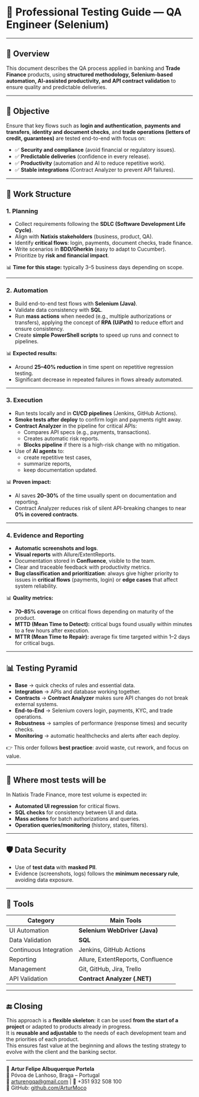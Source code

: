 # 🧪 Professional Testing Guide — QA Engineer (Selenium)

---

## 🎯 Overview
 
This document describes the QA process applied in banking and **Trade Finance** products, using **structured methodology, Selenium-based automation, AI-assisted productivity, and API contract validation** to ensure quality and predictable deliveries.

---

## 🎯 Objective

Ensure that key flows such as **login and authentication**, **payments and transfers**, **identity and document checks**, and **trade operations (letters of credit, guarantees)** are tested end-to-end with focus on:

- ✅ **Security and compliance** (avoid financial or regulatory issues).  
- ✅ **Predictable deliveries** (confidence in every release).  
- ✅ **Productivity** (automation and AI to reduce repetitive work).  
- ✅ **Stable integrations** (Contract Analyzer to prevent API failures).  

---

## 🔑 Work Structure

### 1. Planning
- Collect requirements following the **SDLC (Software Development Life Cycle)**.  
- Align with **Natixis stakeholders** (business, product, QA).  
- Identify **critical flows**: login, payments, document checks, trade finance.  
- Write scenarios in **BDD/Gherkin** (easy to adapt to Cucumber).  
- Prioritize by **risk and financial impact**.  

📊 **Time for this stage:** typically 3–5 business days depending on scope.  

---

### 2. Automation
- Build end-to-end test flows with **Selenium (Java)**.  
- Validate data consistency with **SQL**.  
- Run **mass actions** when needed (e.g., multiple authorizations or transfers), applying the concept of **RPA (UiPath)** to reduce effort and ensure consistency.  
- Create **simple PowerShell scripts** to speed up runs and connect to pipelines.  

📊 **Expected results:**  
- Around **25–40% reduction** in time spent on repetitive regression testing.  
- Significant decrease in repeated failures in flows already automated.  

---

### 3. Execution
- Run tests locally and in **CI/CD pipelines** (Jenkins, GitHub Actions).  
- **Smoke tests after deploy** to confirm login and payments right away.  
- **Contract Analyzer** in the pipeline for critical APIs:  
  - Compares API specs (e.g., payments, transactions).  
  - Creates automatic risk reports.  
  - **Blocks pipeline** if there is a high-risk change with no mitigation.  
- Use of **AI agents** to:  
  - create repetitive test cases,  
  - summarize reports,  
  - keep documentation updated.  

📊 **Proven impact:**  
- AI saves **20–30%** of the time usually spent on documentation and reporting.  
- Contract Analyzer reduces risk of silent API-breaking changes to near **0% in covered contracts**.  

---

### 4. Evidence and Reporting
- **Automatic screenshots and logs**.  
- **Visual reports** with Allure/ExtentReports.  
- Documentation stored in **Confluence**, visible to the team.  
- Clear and traceable feedback with productivity metrics.  
- **Bug classification and prioritization**: always give higher priority to issues in **critical flows** (payments, login) or **edge cases** that affect system reliability.  

📊 **Quality metrics:**  
- **70–85% coverage** on critical flows depending on maturity of the product.  
- **MTTD (Mean Time to Detect):** critical bugs found usually within minutes to a few hours after execution.  
- **MTTR (Mean Time to Repair):** average fix time targeted within 1–2 days for critical bugs.  

---

## 📊 Testing Pyramid

- **Base** → quick checks of rules and essential data.  
- **Integration** → APIs and database working together.  
- **Contracts** → **Contract Analyzer** makes sure API changes do not break external systems.  
- **End-to-End** → Selenium covers login, payments, KYC, and trade operations.  
- **Robustness** → samples of performance (response times) and security checks.  
- **Monitoring** → automatic healthchecks and alerts after each deploy.  

👉 This order follows **best practice**: avoid waste, cut rework, and focus on value.  

---

## 🔎 Where most tests will be

In Natixis Trade Finance, more test volume is expected in:  
- **Automated UI regression** for critical flows.  
- **SQL checks** for consistency between UI and data.  
- **Mass actions** for batch authorizations and queries.  
- **Operation queries/monitoring** (history, states, filters).  

---

## 🛡️ Data Security

- Use of **test data** with **masked PII**.  
- Evidence (screenshots, logs) follows the **minimum necessary rule**, avoiding data exposure.  

---

## 🧰 Tools

| Category               | Main Tools                             |
|------------------------|----------------------------------------|
| UI Automation          | **Selenium WebDriver (Java)**          |
| Data Validation        | **SQL**                                |
| Continuous Integration | Jenkins, GitHub Actions                |
| Reporting              | Allure, ExtentReports, Confluence      |
| Management             | Git, GitHub, Jira, Trello              |
| API Validation         | **Contract Analyzer (.NET)**           |

---

## 🔚 Closing

This approach is a **flexible skeleton**: it can be used **from the start of a project** or adapted to products already in progress.  
It is **reusable and adjustable** to the needs of each development team and the priorities of each product.  
This ensures fast value at the beginning and allows the testing strategy to evolve with the client and the banking sector.  

---

📌 **Artur Felipe Albuquerque Portela**  
📍 Póvoa de Lanhoso, Braga – Portugal  
📧 arturengqa@gmail.com | 📱 +351 932 508 100  
🔗 GitHub: [github.com/ArturMoco](https://github.com/ArturMoco)  
